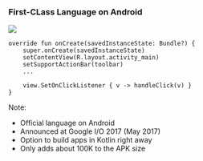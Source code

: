 ### First-CLass Language on Android

<img src="img/android-and-kotlin.png" />

```
override fun onCreate(savedInstanceState: Bundle?) {
    super.onCreate(savedInstanceState)
    setContentView(R.layout.activity_main)
    setSupportActionBar(toolbar)
    ...

    view.SetOnClickListener { v -> handleClick(v) }
}
```

Note:
+ Official language on Android
+ Announced at Google I/O 2017 (May 2017)
+ Option to build apps in Kotlin right away
+ Only adds about 100K to the APK size